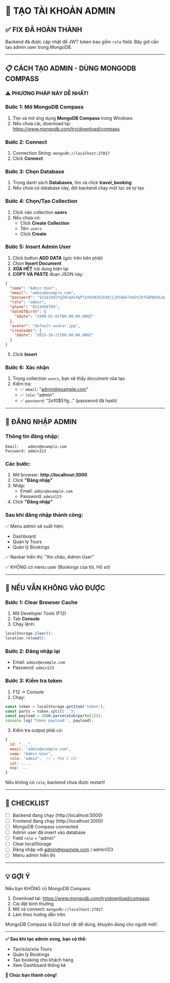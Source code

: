 # 🔑 TẠO TÀI KHOẢN ADMIN

## ✅ FIX ĐÃ HOÀN THÀNH

Backend đã được cập nhật để JWT token bao gồm `role` field.
Bây giờ cần tạo admin user trong MongoDB.

---

## 📋 CÁCH TẠO ADMIN - DÙNG MONGODB COMPASS

### ⚠️ PHƯƠNG PHÁP NÀY DỄ NHẤT!

### Bước 1: Mở MongoDB Compass

1. Tìm và mở ứng dụng **MongoDB Compass** trong Windows
2. Nếu chưa cài, download tại: https://www.mongodb.com/try/download/compass

### Bước 2: Connect

1. Connection String: `mongodb://localhost:27017`
2. Click **Connect**

### Bước 3: Chọn Database

1. Trong danh sách **Databases**, tìm và click **travel_booking**
2. Nếu chưa có database này, đợi backend chạy một lúc sẽ tự tạo

### Bước 4: Chọn/Tạo Collection

1. Click vào collection **users**
2. Nếu chưa có:
   - Click **Create Collection**
   - Tên: `users`
   - Click **Create**

### Bước 5: Insert Admin User

1. Click button **ADD DATA** (góc trên bên phải)
2. Chọn **Insert Document**
3. **XÓA HẾT** nội dung hiện tại
4. **COPY VÀ PASTE** đoạn JSON này:

```json
{
  "name": "Admin User",
  "email": "admin@example.com",
  "password": "$2a$10$5YgZ8vqXz4qP7yU9xN2QZeX8j1jK5QwE7xH2nZ9fG8hW3kL6pM4mS",
  "role": "admin",
  "phone": "0123456789",
  "dateOfBirth": {
    "$date": "1990-01-01T00:00:00.000Z"
  },
  "avatar": "default-avatar.jpg",
  "createdAt": {
    "$date": "2025-10-21T00:00:00.000Z"
  }
}
```

5. Click **Insert**

### Bước 6: Xác nhận

1. Trong collection `users`, bạn sẽ thấy document vừa tạo
2. Kiểm tra:
   - ✅ `email`: "admin@example.com"
   - ✅ `role`: "admin"
   - ✅ `password`: "$2a$10$5Yg..." (password đã hash)

---

## 🎯 ĐĂNG NHẬP ADMIN

### Thông tin đăng nhập:

```
Email:    admin@example.com
Password: admin123
```

### Các bước:

1. Mở browser: **http://localhost:3000**
2. Click **"Đăng nhập"**
3. Nhập:
   - Email: `admin@example.com`
   - Password: `admin123`
4. Click **"Đăng nhập"**

### Sau khi đăng nhập thành công:

✅ Menu admin sẽ xuất hiện:
   - Dashboard
   - Quản lý Tours
   - Quản lý Bookings

✅ Navbar hiển thị: "Xin chào, Admin User"

✅ KHÔNG có menu user (Bookings của tôi, Hồ sơ)

---

## 🐛 NẾU VẪN KHÔNG VÀO ĐƯỢC

### Bước 1: Clear Browser Cache

1. Mở Developer Tools (F12)
2. Tab **Console**
3. Chạy lệnh:
```javascript
localStorage.clear();
location.reload();
```

### Bước 2: Đăng nhập lại

- Email: `admin@example.com`
- Password: `admin123`

### Bước 3: Kiểm tra token

1. F12 → Console
2. Chạy:
```javascript
const token = localStorage.getItem('token');
const parts = token.split('.');
const payload = JSON.parse(atob(parts[1]));
console.log('Token payload:', payload);
```

3. Kiểm tra output phải có:
```javascript
{
  id: "...",
  email: "admin@example.com",
  name: "Admin User",
  role: "admin",  // ← PHẢI CÓ!
  iat: ...,
  exp: ...
}
```

Nếu không có `role`, backend chưa được restart!

---

## 📝 CHECKLIST

- [ ] Backend đang chạy (http://localhost:5000)
- [ ] Frontend đang chạy (http://localhost:3000)
- [ ] MongoDB Compass connected
- [ ] Admin user đã insert vào database
- [ ] Field `role` = "admin"
- [ ] Clear localStorage
- [ ] Đăng nhập với admin@example.com / admin123
- [ ] Menu admin hiển thị

---

## 💡 GỢI Ý

Nếu bạn KHÔNG có MongoDB Compass:

1. Download tại: https://www.mongodb.com/try/download/compass
2. Cài đặt bình thường
3. Mở và connect: `mongodb://localhost:27017`
4. Làm theo hướng dẫn trên

MongoDB Compass là GUI tool rất dễ dùng, khuyên dùng cho người mới!

---

**✅ Sau khi tạo admin xong, bạn có thể:**
- Tạo/sửa/xóa Tours
- Quản lý Bookings
- Tạo booking cho khách hàng
- Xem Dashboard thống kê

**🎉 Chúc bạn thành công!**
